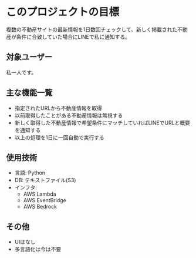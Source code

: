 # このプロジェクトの目標
複数の不動産サイトの最新情報を1日数回チェックして、新しく掲載された不動産が条件に合致していた場合にLINEで私に通知する。

## 対象ユーザー
私一人です。

## 主な機能一覧
- 指定されたURLから不動産情報を取得
- 以前取得したことがある不動産情報は無視する
- 新しく取得した不動産情報で希望条件にマッチしていればLINEでURLと概要を通知する
- 以上の処理を1日に一回自動で実行する

## 使用技術
- 言語: Python
- DB: テキストファイル(S3)
- インフタ:
  - AWS Lambda
  - AWS EventBridge
  - AWS Bedrock

## その他
- UIはなし
- 多言語化は今は不要
